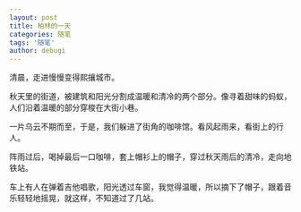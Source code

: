 ```yaml
---
layout: post
title: 柏林的一天
categories: 随笔
tags: '随笔'
author: debugi
---
```


清晨，走进慢慢变得熙攘城市。  

秋天里的街道，被建筑和阳光分割成温暖和清冷的两个部分。像寻着甜味的蚂蚁，人们沿着温暖的部分穿梭在大街小巷。  

一片乌云不期而至，于是，我们躲进了街角的咖啡馆。看风起雨来，看街上的行人。  

阵雨过后，喝掉最后一口咖啡，套上帽衫上的帽子，穿过秋天雨后的清冷，走向地铁站。  

车上有人在弹着吉他唱歌，阳光透过车窗，我觉得温暖，所以摘下了帽子，跟着音乐轻轻地摇晃，就这样，不知道过了几站。

